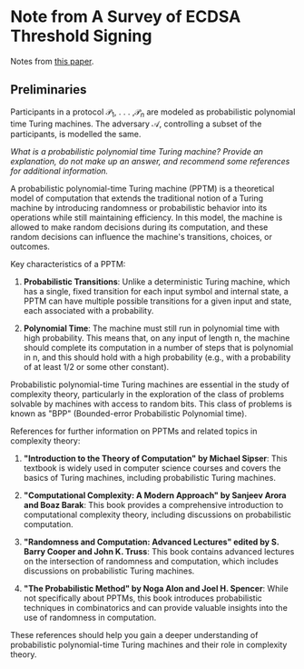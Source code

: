 # Note from A Survey of ECDSA Threshold Signing

Notes from [this paper](https://eprint.iacr.org/2020/1390.pdf).

## Preliminaries

>>>
Participants in a protocol $\mathcal P_1$, . . . ,$\mathcal P_n$ are modeled
as probabilistic polynomial time Turing machines. The adversary $\mathcal A$, controlling a subset of the participants, is
modelled the same.
>>> 

*What is a probabilistic polynomial time Turing machine? Provide  an explanation, do not make up an answer, and recommend some references for additional information.*

>>>
A probabilistic polynomial-time Turing machine (PPTM) is a theoretical model of computation that extends the traditional notion of a Turing machine by introducing randomness or probabilistic behavior into its operations while still maintaining efficiency. In this model, the machine is allowed to make random decisions during its computation, and these random decisions can influence the machine's transitions, choices, or outcomes.

Key characteristics of a PPTM:
1. **Probabilistic Transitions**: Unlike a deterministic Turing machine, which has a single, fixed transition for each input symbol and internal state, a PPTM can have multiple possible transitions for a given input and state, each associated with a probability.

2. **Polynomial Time**: The machine must still run in polynomial time with high probability. This means that, on any input of length n, the machine should complete its computation in a number of steps that is polynomial in n, and this should hold with a high probability (e.g., with a probability of at least 1/2 or some other constant).

Probabilistic polynomial-time Turing machines are essential in the study of complexity theory, particularly in the exploration of the class of problems solvable by machines with access to random bits. This class of problems is known as "BPP" (Bounded-error Probabilistic Polynomial time).

References for further information on PPTMs and related topics in complexity theory:

1. **"Introduction to the Theory of Computation" by Michael Sipser**: This textbook is widely used in computer science courses and covers the basics of Turing machines, including probabilistic Turing machines.

2. **"Computational Complexity: A Modern Approach" by Sanjeev Arora and Boaz Barak**: This book provides a comprehensive introduction to computational complexity theory, including discussions on probabilistic computation.

3. **"Randomness and Computation: Advanced Lectures" edited by S. Barry Cooper and John K. Truss**: This book contains advanced lectures on the intersection of randomness and computation, which includes discussions on probabilistic Turing machines.

4. **"The Probabilistic Method" by Noga Alon and Joel H. Spencer**: While not specifically about PPTMs, this book introduces probabilistic techniques in combinatorics and can provide valuable insights into the use of randomness in computation.

These references should help you gain a deeper understanding of probabilistic polynomial-time Turing machines and their role in complexity theory.
>>>





